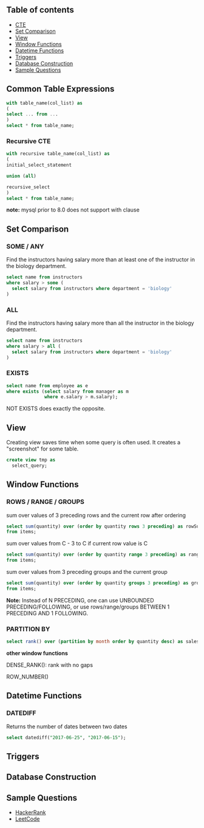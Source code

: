 ## Table of contents

* [CTE](#common-table-expressions)
* [Set Comparison](#set-comparison)
* [View](#view)
* [Window Functions](#window-functions)
* [Datetime Functions](#datetime-functions)
* [Triggers](#triggers)
* [Database Construction](#database-construction)
* [Sample Questions](#sample-questions)

## Common Table Expressions
```sql
with table_name(col_list) as
(
select ... from ...
)
select * from table_name;
```
### Recursive CTE
```sql
with recursive table_name(col_list) as
(
initial_select_statement

union (all)

recursive_select
)
select * from table_name;
```
**note:** mysql prior to 8.0 does not support with clause
## Set Comparison
### SOME / ANY
Find the instructors having salary more than at least one of the instructor in the biology department.
```sql
select name from instructors
where salary > some (
  select salary from instructors where department = 'biology'
)
```
### ALL
Find the instructors having salary more than all the instructor in the biology department.
```sql
select name from instructors
where salary > all (
  select salary from instructors where department = 'biology'
)
```

### EXISTS
```sql
select name from employee as e
where exists (select salary from manager as m
              where e.salary > m.salary);
```
NOT EXISTS does exactly the opposite.

## View
Creating view saves time when some query is often used. It creates a "screenshot" for some table.
```sql
create view tmp as
  select_query;
```
## Window Functions
### ROWS / RANGE / GROUPS
sum over values of 3 preceding rows and the current row after ordering
```sql
select sum(quantity) over (order by quantity rows 3 preceding) as rowSum 
from items;
```
sum over values from C - 3 to C if current row value is C
```sql
select sum(quantity) over (order by quantity range 3 preceding) as rangeSum
from items;
```
sum over values from 3 preceding groups and the current group
```sql
select sum(quantity) over (order by quantity groups 3 preceding) as groupSum
from items;
```
**Note:** Instead of N PRECEDING, one can use UNBOUNDED PRECEDING/FOLLOWING, or use rows/range/groups BETWEEN 1 PRECEDING AND 1 FOLLOWING.

### PARTITION BY
```sql
select rank() over (partition by month order by quantity desc) as sales_monthly_rank from items;
```
**other window functions**

DENSE_RANK(): rank with no gaps 

ROW_NUMBER()


## Datetime Functions
### DATEDIFF
Returns the number of dates between two dates
```sql
select datediff("2017-06-25", "2017-06-15");
```
## Triggers
## Database Construction
## Sample Questions
* [HackerRank](https://www.hackerrank.com/domains/sql)
* [LeetCode](https://leetcode.com/problemset/all/?search=sql)
